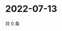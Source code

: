# 2022-07-13

共 0 条

<!-- BEGIN WEIBO -->
<!-- 最后更新时间 Wed Jul 13 2022 04:17:10 GMT+0800 (China Standard Time) -->

<!-- END WEIBO -->
